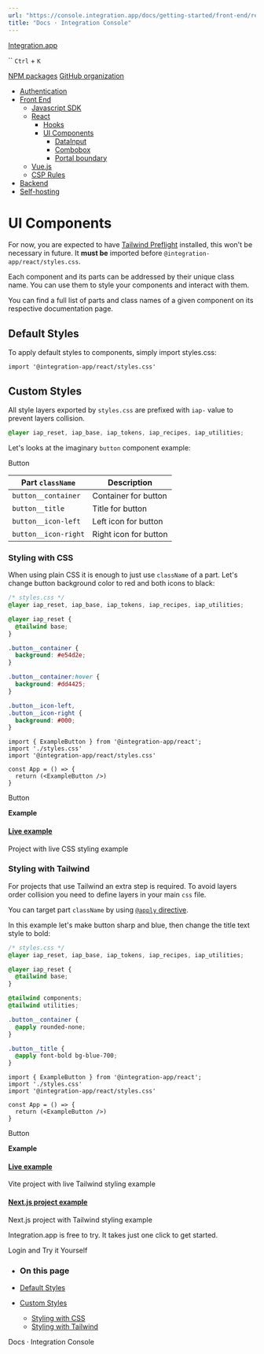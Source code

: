 ```yaml
---
url: "https://console.integration.app/docs/getting-started/front-end/react/components"
title: "Docs · Integration Console"
---
```


[Integration.app](https://integration.app/)

`` `Ctrl` + `K`

[NPM packages](https://www.npmjs.com/~integration.app) [GitHub organization](https://github.com/integration-app)

- [Authentication](https://console.integration.app/docs/getting-started/authentication)
- [Front End](https://console.integration.app/docs/getting-started/front-end)
  - [Javascript SDK](https://console.integration.app/docs/getting-started/front-end/javascript)
  - [React](https://console.integration.app/docs/getting-started/front-end/react)
    - [Hooks](https://console.integration.app/docs/getting-started/front-end/react/hooks)
    - [UI Components](https://console.integration.app/docs/getting-started/front-end/react/components)
      - [DataInput](https://console.integration.app/docs/getting-started/front-end/react/components/data-input)
      - [Combobox](https://console.integration.app/docs/getting-started/front-end/react/components/combobox)
      - [Portal boundary](https://console.integration.app/docs/getting-started/front-end/react/components/portal-boundary)
  - [Vue.js](https://console.integration.app/docs/getting-started/front-end/vue)
  - [CSP Rules](https://console.integration.app/docs/getting-started/front-end/csp_rules)
- [Backend](https://console.integration.app/docs/getting-started/backend)
- [Self-hosting](https://console.integration.app/docs/getting-started/self-hosting)

# UI Components

For now, you are expected to have [Tailwind Preflight](https://tailwindcss.com/docs/preflight) installed, this won't be necessary in future.
It **must be** imported before `@integration-app/react/styles.css`.

Each component and its parts can be addressed by their unique class name. You can use them to style your components and interact with them.

You can find a full list of parts and class names of a given component on its respective documentation page.

## Default Styles

To apply default styles to components, simply import styles.css:

```tsx
import '@integration-app/react/styles.css'
```

## Custom Styles

All style layers exported by `styles.css` are prefixed with `iap-` value to prevent layers collision.

```css
@layer iap_reset, iap_base, iap_tokens, iap_recipes, iap_utilities;
```

Let's looks at the imaginary `button` component example:

Button

| Part `className` | Description |
| --- | --- |
| `button__container` | Container for button |
| `button__title` | Title for button |
| `button__icon-left` | Left icon for button |
| `button__icon-right` | Right icon for button |

### Styling with CSS

When using plain CSS it is enough to just use `className` of a part.
Let's change button background color to red and both icons to black:

```css
/* styles.css */
@layer iap_reset, iap_base, iap_tokens, iap_recipes, iap_utilities;

@layer iap_reset {
  @tailwind base;
}

.button__container {
  background: #e54d2e;
}

.button__container:hover {
  background: #dd4425;
}

.button__icon-left,
.button__icon-right {
  background: #000;
}
```

```tsx
import { ExampleButton } from '@integration-app/react';
import './styles.css'
import '@integration-app/react/styles.css'

const App = () => {
  return (<ExampleButton />)
}
```

Button

**Example**

#### [Live example](https://codesandbox.io/p/github/bohdanbirdie/integration-app-react-css-example/main)

Project with live CSS styling example

### Styling with Tailwind

For projects that use Tailwind an extra step is required.
To avoid layers order collision you need to define layers in your main `css` file.

You can target part `className` by using [`@apply` directive](https://tailwindcss.com/docs/functions-and-directives#apply).

In this example let's make button sharp and blue, then change the title text style to bold:

```css
/* styles.css */
@layer iap_reset, iap_base, iap_tokens, iap_recipes, iap_utilities;

@layer iap_reset {
  @tailwind base;
}

@tailwind components;
@tailwind utilities;

.button__container {
  @apply rounded-none;
}

.button__title {
  @apply font-bold bg-blue-700;
}
```

```tsx
import { ExampleButton } from '@integration-app/react';
import './styles.css'
import '@integration-app/react/styles.css'

const App = () => {
  return (<ExampleButton />)
}
```

Button

**Example**

#### [Live example](https://codesandbox.io/p/github/bohdanbirdie/integration-app-react-tailwind-example/main)

Vite project with live Tailwind styling example

#### [Next.js project example](https://github.com/integration-app/next-tailwind-overrides-example)

Next.js project with Tailwind styling example

Integration.app is free to try. It takes just one click to get started.

Login and Try it Yourself

- ### On this page

- [Default Styles](https://console.integration.app/docs/getting-started/front-end/react/components#default-styles)
- [Custom Styles](https://console.integration.app/docs/getting-started/front-end/react/components#custom-styles)
  - [Styling with CSS](https://console.integration.app/docs/getting-started/front-end/react/components#styling-with-css)
  - [Styling with Tailwind](https://console.integration.app/docs/getting-started/front-end/react/components#styling-with-tailwind)

Docs · Integration Console